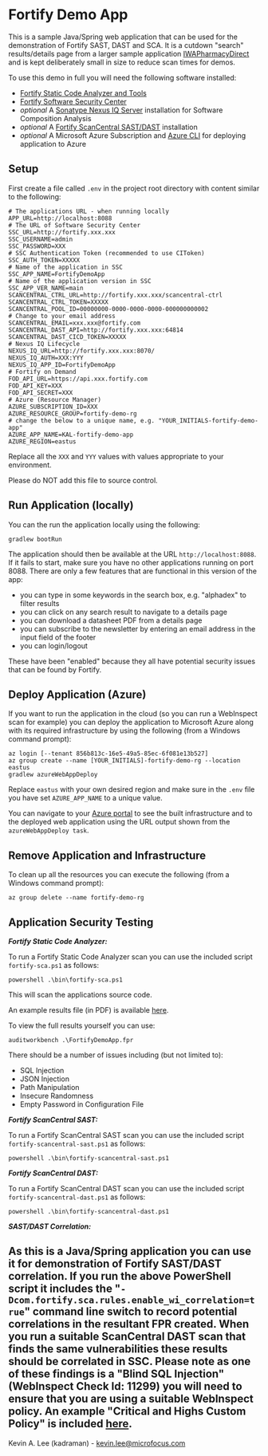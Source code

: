 # Fortify Demo App

This is a sample Java/Spring web application that can be used for the demonstration of Fortify SAST, DAST and SCA.
It is a cutdown "search" results/details page from a larger sample application 
[IWAPharmacyDirect](https://github.com/fortify-presales/IWAPharmacyDirect) and is kept deliberately small in size to reduce 
scan times for demos.

To use this demo in full you will need the following software installed:

* [Fortify Static Code Analyzer and Tools](https://www.microfocus.com/en-us/cyberres/application-security/static-code-analyzer)
* [Fortify Software Security Center](https://www.microfocus.com/en-us/cyberres/application-security/software-security-center)  
* *optional* A [Sonatype Nexus IQ Server](https://help.sonatype.com/iqserver) installation for Software Composition Analysis
* *optional* A [Fortify ScanCentral SAST/DAST]() installation
* *optional* A Microsoft Azure Subscription and [Azure CLI](https://docs.microsoft.com/en-us/cli/azure/install-azure-cli) for deploying application to Azure

Setup
-----

First create a file called `.env` in the project root directory with content similar to the following:

```
# The applications URL - when running locally
APP_URL=http://localhost:8088
# The URL of Software Security Center
SSC_URL=http://fortify.xxx.xxx
SSC_USERNAME=admin
SSC_PASSWORD=XXX
# SSC Authentication Token (recommended to use CIToken)
SSC_AUTH_TOKEN=XXXXX
# Name of the application in SSC
SSC_APP_NAME=FortifyDemoApp
# Name of the application version in SSC
SSC_APP_VER_NAME=main
SCANCENTRAL_CTRL_URL=http://fortify.xxx.xxx/scancentral-ctrl
SCANCENTRAL_CTRL_TOKEN=XXXXX
SCANCENTRAL_POOL_ID=00000000-0000-0000-0000-000000000002
# Change to your email address
SCANCENTRAL_EMAIL=xxx.xxx@fortify.com
SCANCENTRAL_DAST_API=http://fortify.xxx.xxx:64814
SCANCENTRAL_DAST_CICD_TOKEN=XXXXX
# Nexus IQ Lifecycle
NEXUS_IQ_URL=http://fortify.xxx.xxx:8070/
NEXUS_IQ_AUTH=XXX:YYY
NEXUS_IQ_APP_ID=FortifyDemoApp
# Fortify on Demand
FOD_API_URL=https://api.xxx.fortify.com
FOD_API_KEY=XXX
FOD_API_SECRET=XXX
# Azure (Resource Manager)
AZURE_SUBSCRIPTION_ID=XXX
AZURE_RESOURCE_GROUP=fortify-demo-rg
# change the below to a unique name, e.g. "YOUR_INITIALS-fortify-demo-app"
AZURE_APP_NAME=KAL-fortify-demo-app
AZURE_REGION=eastus
```

Replace all the `XXX` and `YYY` values with values appropriate to your environment.

Please do NOT add this file to source control.

Run Application (locally)
-------------------------

You can the run the application locally using the following:

```
gradlew bootRun
```

The application should then be available at the URL `http://localhost:8088`. If it fails to start,
make sure you have no other applications running on port 8088. There are only a few features that are
functional in this version of the app:

 - you can type in some keywords in the search box, e.g. "alphadex" to filter results
 - you can click on any search result to navigate to a details page
 - you can download a datasheet PDF from a details page
 - you can subscribe to the newsletter by entering an email address in the input field of the footer
 - you can login/logout

These have been "enabled" because they all have potential security issues that can be found by Fortify.

Deploy Application (Azure)
--------------------------

If you want to run the application in the cloud (so you can run a WebInspect scan for example) you can deploy the application to Microsoft Azure along with its required infrastructure
by using the following (from a Windows command prompt):

```
az login [--tenant 856b813c-16e5-49a5-85ec-6f081e13b527]
az group create --name [YOUR_INITIALS]-fortify-demo-rg --location eastus
gradlew azureWebAppDeploy
```

Replace `eastus` with your own desired region and make sure in the `.env` file you have
set `AZURE_APP_NAME` to a unique value.

You can navigate to your [Azure portal](https://portal.azure.com/#home) to see the built infrastructure and to
the deployed web application using the URL output shown from the `azureWebAppDeploy task`.

Remove Application and Infrastructure
-------------------------------------

To clean up all the resources you can execute the following (from a Windows command prompt):

```
az group delete --name fortify-demo-rg

```

Application Security Testing
----------------------------

***Fortify Static Code Analyzer:***

To run a Fortify Static Code Analyzer scan you can use the included script `fortify-sca.ps1` as follows:

```
powershell .\bin\fortify-sca.ps1
```

This will scan the applications source code.

An example results file (in PDF) is available [here](samples/FortifyDemoApp.pdf).

To view the full results yourself you can use:

```
auditworkbench .\FortifyDemoApp.fpr
```

There should be a number of issues including (but not limited to):

- SQL Injection
- JSON Injection
- Path Manipulation  
- Insecure Randomness
- Empty Password in Configuration File

***Fortify ScanCentral SAST:***

To run a Fortify ScanCentral SAST scan you can use the included script `fortify-scancentral-sast.ps1` as follows:

```
powershell .\bin\fortify-scancentral-sast.ps1
```

***Fortify ScanCentral DAST:***

To run a Fortify ScanCentral DAST scan you can use the included script `fortify-scancentral-dast.ps1` as follows:

```
powershell .\bin\fortify-scancentral-dast.ps1
```

***SAST/DAST Correlation:***

As this is a Java/Spring application you can use it for demonstration of Fortify SAST/DAST
correlation. If you run the above PowerShell script it includes the "`-Dcom.fortify.sca.rules.enable_wi_correlation=true`"
command line switch to record potential correlations in the resultant FPR created. When you run a
suitable ScanCentral DAST scan that finds the same vulnerabilities these results should be correlated in SSC. Please note as one
of these findings is a "Blind SQL Injection" (WebInspect Check Id: 11299) you will need to ensure that you are
using a suitable WebInspect policy. An example "Critical and Highs Custom Policy" is included
[here](etc/Critical-and-Highs-Custom.policy).
---

Kevin A. Lee (kadraman) - kevin.lee@microfocus.com
